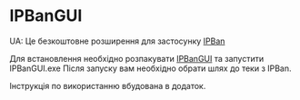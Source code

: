 # IPBanGUI

UA: Це безкоштовне розширення для застосунку [IPBan](https://github.com/DigitalRuby/IPBan/releases)

Для встановлення необхідно розпакувати [IPBanGUI](https://github.com/Bl1c-S/IPBanGUI/releases) та запустити IPBanGUI.exe
Після запуску вам необхідно обрати шлях до теки з IPBan.

Інструкція по використанню вбудована в додаток.
